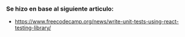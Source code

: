 ### Se hizo en base al siguiente articulo:

- https://www.freecodecamp.org/news/write-unit-tests-using-react-testing-library/

